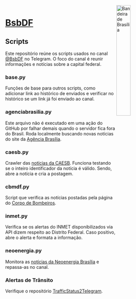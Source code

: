 <img align="right" alt="Bandeira de Brasília" width="30%" height="auto" src="https://old.gabrf.com/imgs/bsbdf.jpg">

# [BsbDF](https://t.me/BsbDF)

## Scripts

Este repositório reúne os scripts usados no canal [@BsbDF](https://t.me/BsbDF) no Telegram. O foco do canal é reunir informações e notícias sobre a capital federal. 

### base.py

Funções de base para outros scripts, como adicionar link ao histórico de enviados e verificar no histórico se um link já foi enviado ao canal.

### agenciabrasilia.py

Este arquivo não é executado em uma ação do GitHub por falhar demais quando o servidor fica fora do Brasil. Roda localmente buscando novas notícias do site da [Agência Brasília](https://www.agenciabrasilia.df.gov.br/noticias/).

### caesb.py

Crawler das [notícias da CAESB](https://caesb.df.gov.br/noticias). Funciona testando se o inteiro identificador da notícia é válido. Sendo, abre a notícia e cria a postagem.

### cbmdf.py

Script que verifica as notícias postadas pela página do [Corpo de Bombeiros](https://cbm.df.gov.br/noticias). 

### inmet.py

Verifica se os alertas do INMET disponibilizados via API dizem respeito ao Distrito Federal. Caso positivo, abre o alerta e formata a informação.

### neoenergia.py

Monitora as [notícias da Neoenergia Brasília](https://www.neoenergia.com/web/brasilia/noticias) e repassa-as no canal.

### Alertas de Trânsito

Verifique o repositório [TrafficStatus2Telegram](https://github.com/GabrielRF/TrafficStatus2Telegram).
